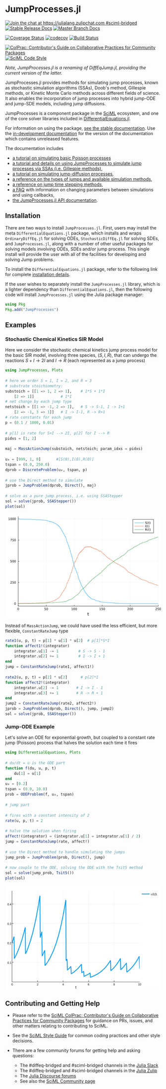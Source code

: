 # JumpProcesses.jl

[![Join the chat at https://julialang.zulipchat.com #sciml-bridged](https://img.shields.io/static/v1?label=Zulip&message=chat&color=9558b2&labelColor=389826)](https://julialang.zulipchat.com/#narrow/stream/279055-sciml-bridged)
[![Stable Release Docs](https://img.shields.io/badge/Stable%20Release%20Docs-SciML-blue)](https://docs.sciml.ai/JumpProcesses/stable/)
[![Master Branch Docs](https://img.shields.io/badge/Master%20Branch%20Docs-SciML-blue)](https://docs.sciml.ai/JumpProcesses/dev/)

[![Coverage Status](https://coveralls.io/repos/github/SciML/JumpProcesses.jl/badge.svg?branch=master)](https://coveralls.io/github/SciML/JumpProcesses.jl?branch=master)
[![codecov](https://codecov.io/gh/SciML/JumpProcesses.jl/branch/master/graph/badge.svg)](https://codecov.io/gh/SciML/JumpProcesses.jl)
[![Build Status](https://github.com/SciML/JumpProcesses.jl/workflows/CI/badge.svg)](https://github.com/SciML/JumpProcesses.jl/actions?query=workflow%3ACI)

[![ColPrac: Contributor's Guide on Collaborative Practices for Community Packages](https://img.shields.io/badge/ColPrac-Contributor%27s%20Guide-blueviolet)](https://github.com/SciML/ColPrac)
[![SciML Code Style](https://img.shields.io/static/v1?label=code%20style&message=SciML&color=9558b2&labelColor=389826)](https://github.com/SciML/SciMLStyle)

*Note, JumpProcesses.jl is a renaming of DiffEqJump.jl, providing the current version of the latter.*

JumpProcesses.jl provides methods for simulating jump processes, known as
stochastic simulation algorithms (SSAs), Doob's method, Gillespie methods, or
Kinetic Monte Carlo methods across different fields of science. It also enables the
incorporation of jump processes into hybrid jump-ODE and jump-SDE models,
including jump diffusions.

JumpProcesses is a component package in the [SciML](https://sciml.ai/) ecosystem,
and one of the core solver libraries included in
[DifferentialEquations.jl](https://github.com/JuliaDiffEq/DifferentialEquations.jl).

For information on using the package,
[see the stable documentation](https://docs.sciml.ai/JumpProcesses/stable/). Use the
[in-development documentation](https://docs.sciml.ai/JumpProcesses/dev/) for the version of
the documentation which contains unreleased features.

The documentation includes

  - [a tutorial on simulating basic Poisson processes](https://docs.sciml.ai/JumpProcesses/stable/tutorials/simple_poisson_process/)
  - [a tutorial and details on using JumpProcesses to simulate jump processes via SSAs (i.e. Gillespie methods)](https://docs.sciml.ai/JumpProcesses/stable/tutorials/discrete_stochastic_example/),
  - [a tutorial on simulating jump-diffusion processes](https://docs.sciml.ai/JumpProcesses/stable/tutorials/jump_diffusion/),
  - [a reference on the types of jumps and available simulation methods](https://docs.sciml.ai/JumpProcesses/stable/jump_types/),
  - [a reference on jump time stepping methods](https://docs.sciml.ai/JumpProcesses/stable/jump_solve/),
  - [a FAQ](https://docs.sciml.ai/JumpProcesses/stable/faq) with information on changing parameters between simulations and using callbacks,
  - [the JumpProcesses.jl API documentation](https://docs.sciml.ai/JumpProcesses/stable/api/).

## Installation

There are two ways to install `JumpProcesses.jl`. First, users may install the meta
`DifferentialEquations.jl` package, which installs and wraps `OrdinaryDiffEq.jl`
for solving ODEs, `StochasticDiffEq.jl` for solving SDEs, and `JumpProcesses.jl`,
along with a number of other useful packages for solving models involving ODEs,
SDEs and/or jump process. This single install will provide the user with all of
the facilities for developing and solving Jump problems.

To install the `DifferentialEquations.jl` package, refer to the following link
for complete [installation
details](https://docs.sciml.ai/DiffEqDocs/stable/).

If the user wishes to separately install the `JumpProcesses.jl` library, which is a
lighter dependency than `DifferentialEquations.jl`, then the following code will
install `JumpProcesses.jl` using the Julia package manager:

```julia
using Pkg
Pkg.add("JumpProcesses")
```

## Examples

### Stochastic Chemical Kinetics SIR Model

Here we consider the stochastic chemical kinetics jump process model for the
basic SIR model, involving three species, $(S,I,R)$, that can undergo the
reactions $S + I \to 2I$ and $I \to R$ (each represented as a jump process)

```julia
using JumpProcesses, Plots

# here we order S = 1, I = 2, and R = 3
# substrate stoichiometry:
substoich = [[1 => 1, 2 => 1],    # 1*S + 1*I
    [2 => 1]]            # 1*I
# net change by each jump type
netstoich = [[1 => -1, 2 => 1],   # S -> S-1, I -> I+1
    [2 => -1, 3 => 1]]   # I -> I-1, R -> R+1
# rate constants for each jump
p = (0.1 / 1000, 0.01)

# p[1] is rate for S+I --> 2I, p[2] for I --> R
pidxs = [1, 2]

maj = MassActionJump(substoich, netstoich; param_idxs = pidxs)

u₀ = [999, 1, 0]       #[S(0),I(0),R(0)]
tspan = (0.0, 250.0)
dprob = DiscreteProblem(u₀, tspan, p)

# use the Direct method to simulate
jprob = JumpProblem(dprob, Direct(), maj)

# solve as a pure jump process, i.e. using SSAStepper
sol = solve(jprob, SSAStepper())
plot(sol)
```

![SIR Model](docs/src/assets/SIR.png)

Instead of `MassActionJump`, we could have used the less efficient, but more
flexible, `ConstantRateJump` type

```julia
rate1(u, p, t) = p[1] * u[1] * u[2]  # p[1]*S*I
function affect1!(integrator)
    integrator.u[1] -= 1         # S -> S - 1
    integrator.u[2] += 1         # I -> I + 1
end
jump = ConstantRateJump(rate1, affect1!)

rate2(u, p, t) = p[2] * u[2]      # p[2]*I
function affect2!(integrator)
    integrator.u[2] -= 1        # I -> I - 1
    integrator.u[3] += 1        # R -> R + 1
end
jump2 = ConstantRateJump(rate2, affect2!)
jprob = JumpProblem(dprob, Direct(), jump, jump2)
sol = solve(jprob, SSAStepper())
```

### Jump-ODE Example

Let's solve an ODE for exponential growth, but coupled to a constant rate jump
(Poisson) process that halves the solution each time it fires

```julia
using DifferentialEquations, Plots

# du/dt = u is the ODE part
function f(du, u, p, t)
    du[1] = u[1]
end
u₀ = [0.2]
tspan = (0.0, 10.0)
prob = ODEProblem(f, u₀, tspan)

# jump part

# fires with a constant intensity of 2
rate(u, p, t) = 2

# halve the solution when firing
affect!(integrator) = (integrator.u[1] = integrator.u[1] / 2)
jump = ConstantRateJump(rate, affect!)

# use the Direct method to handle simulating the jumps
jump_prob = JumpProblem(prob, Direct(), jump)

# now couple to the ODE, solving the ODE with the Tsit5 method
sol = solve(jump_prob, Tsit5())
plot(sol)
```

![constant_rate_jump](docs/src/assets/constant_rate_jump.png)

## Contributing and Getting Help

  - Please refer to the
    [SciML ColPrac: Contributor's Guide on Collaborative Practices for Community Packages](https://github.com/SciML/ColPrac/blob/master/README.md)
    for guidance on PRs, issues, and other matters relating to contributing to SciML.

  - See the [SciML Style Guide](https://github.com/SciML/SciMLStyle) for common coding practices and other style decisions.
  - There are a few community forums for getting help and asking questions:
    
      + The #diffeq-bridged and #sciml-bridged channels in the
        [Julia Slack](https://julialang.org/slack/)
      + The #diffeq-bridged and #sciml-bridged channels in the
        [Julia Zulip](https://julialang.zulipchat.com/#narrow/stream/279055-sciml-bridged)
      + The [Julia Discourse forums](https://discourse.julialang.org)
      + See also the [SciML Community page](https://sciml.ai/community/)
